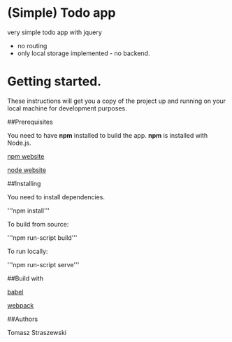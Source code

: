 # (Simple) Todo app

very simple todo app with jquery 

 - no routing
 - only local storage implemented - no backend.

# Getting started.

 These instructions will get you a copy of the project up and running
 on your local machine for development purposes.

##Prerequisites

 You need to have **npm** installed to build the app.
 **npm** is installed with Node.js.
 
 [npm website](https://www.npmjs.com/get-npm)
 
 [node website](https://nodejs.org/en/)

##Installing

 You need to install dependencies.
 
 '''npm install'''

 To build from source:

 '''npm run-script build'''

 To run locally:

 '''npm run-script serve'''
 
##Build with

[babel](https://babeljs.io/)

[webpack](https://webpack.js.org/)

##Authors

Tomasz Straszewski
